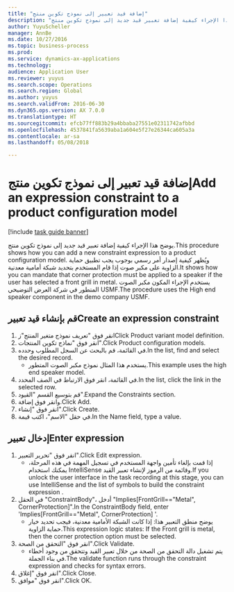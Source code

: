 ```yaml
--- 
title: "إضافة قيد تعبير إلى نموذج تكوين منتج"
description: "يوضح هذا الإجراء كيفية إضافة تعبير قيد جديد إلى نموذج تكوين منتج."
author: YuyuScheller
manager: AnnBe
ms.date: 10/27/2016
ms.topic: business-process
ms.prod: 
ms.service: dynamics-ax-applications
ms.technology: 
audience: Application User
ms.reviewer: yuyus
ms.search.scope: Operations
ms.search.region: Global
ms.author: yuyus
ms.search.validFrom: 2016-06-30
ms.dyn365.ops.version: AX 7.0.0
ms.translationtype: HT
ms.sourcegitcommit: efcb77ff883b29a4bbaba27551e02311742afbbd
ms.openlocfilehash: 4537841fa5639aba1a604e5f27e26344ca605a3a
ms.contentlocale: ar-sa
ms.lasthandoff: 05/08/2018

---
```

# <a name="add-an-expression-constraint-to-a-product-configuration-model"></a><span data-ttu-id="b1ee2-103">إضافة قيد تعبير إلى نموذج تكوين منتج</span><span class="sxs-lookup"><span data-stu-id="b1ee2-103">Add an expression constraint to a product configuration model</span></span>

[!include [task guide banner](../../includes/task-guide-banner.md)]

<span data-ttu-id="b1ee2-104">يوضح هذا الإجراء كيفية إضافة تعبير قيد جديد إلى نموذج تكوين منتج.</span><span class="sxs-lookup"><span data-stu-id="b1ee2-104">This procedure shows how you can add a new constraint expression to a product configuration model.</span></span> <span data-ttu-id="b1ee2-105">ويُظهر كيفية إصدار أمر رسمي بوجوب يجب تطبيق حماية الزاوية على مكبر صوت إذا قام المستخدم بتحديد شبكة أمامية معدنية.</span><span class="sxs-lookup"><span data-stu-id="b1ee2-105">It shows how you can mandate that corner protection must be applied to a speaker if the user has selected a front grill in metal.</span></span> <span data-ttu-id="b1ee2-106">يستخدم الإجراء المكون مكبر الصوت المتطور في شركة العرض التوضيحي USMF.</span><span class="sxs-lookup"><span data-stu-id="b1ee2-106">The procedure uses the High end speaker component in the demo company USMF.</span></span>


## <a name="create-an-expression-constraint"></a><span data-ttu-id="b1ee2-107">قم بإنشاء قيد تعبير</span><span class="sxs-lookup"><span data-stu-id="b1ee2-107">Create an expression constraint</span></span>
1. <span data-ttu-id="b1ee2-108">انقر فوق "تعريف نموذج متغير المنتج"ز</span><span class="sxs-lookup"><span data-stu-id="b1ee2-108">Click Product variant model definition.</span></span>
2. <span data-ttu-id="b1ee2-109">انقر فوق "نماذج تكوين المنتجات".</span><span class="sxs-lookup"><span data-stu-id="b1ee2-109">Click Product configuration models.</span></span>
3. <span data-ttu-id="b1ee2-110">في القائمة، قم بالبحث عن السجل المطلوب وحدده.</span><span class="sxs-lookup"><span data-stu-id="b1ee2-110">In the list, find and select the desired record.</span></span>
    * <span data-ttu-id="b1ee2-111">يستخدم هذا المثال نموذج مكبر الصوت المتطور.</span><span class="sxs-lookup"><span data-stu-id="b1ee2-111">This example uses the high end speaker model.</span></span>  
4. <span data-ttu-id="b1ee2-112">في القائمة، انقر فوق الارتباط في الصف المحدد.</span><span class="sxs-lookup"><span data-stu-id="b1ee2-112">In the list, click the link in the selected row.</span></span>
5. <span data-ttu-id="b1ee2-113">قم بتوسيع القسم "القيود".</span><span class="sxs-lookup"><span data-stu-id="b1ee2-113">Expand the Constraints section.</span></span>
6. <span data-ttu-id="b1ee2-114">وانقر فوق إضافة.</span><span class="sxs-lookup"><span data-stu-id="b1ee2-114">Click Add.</span></span>
7. <span data-ttu-id="b1ee2-115">انقر فوق "إنشاء".</span><span class="sxs-lookup"><span data-stu-id="b1ee2-115">Click Create.</span></span>
8. <span data-ttu-id="b1ee2-116">في حقل "الاسم"، اكتب قيمة.</span><span class="sxs-lookup"><span data-stu-id="b1ee2-116">In the Name field, type a value.</span></span>

## <a name="enter-expression"></a><span data-ttu-id="b1ee2-117">إدخال تعبير</span><span class="sxs-lookup"><span data-stu-id="b1ee2-117">Enter expression</span></span>
1. <span data-ttu-id="b1ee2-118">انقر فوق "تحرير التعبير".</span><span class="sxs-lookup"><span data-stu-id="b1ee2-118">Click Edit expression.</span></span>
    * <span data-ttu-id="b1ee2-119">إذا قمت بإلغاء تأمين واجهة المستخدم في تسجيل المهمة في هذه المرحلة، يمكنك استخدام IntelliSense وقائمة من الرموز لإنشاء تعبير القيد.</span><span class="sxs-lookup"><span data-stu-id="b1ee2-119">If you unlock the user interface in the task recording at this stage, you can use IntelliSense and the list of symbols to build the constraint expression .</span></span>  
2. <span data-ttu-id="b1ee2-120">في الحقل "ConstraintBody"، أدخل "Implies[FrontGrill=="Metal", CornerProtection]".</span><span class="sxs-lookup"><span data-stu-id="b1ee2-120">In the ConstraintBody field, enter 'Implies[FrontGrill=="Metal", CornerProtection] '.</span></span>
    * <span data-ttu-id="b1ee2-121">يوضح منطق التعبير هذا: إذا كانت الشبكة الأمامية معدنية، فيجب تحديد خيار حماية الزاوية.</span><span class="sxs-lookup"><span data-stu-id="b1ee2-121">This expression logic states: If the Front grill is  metal, then the corner protection option must be selected.</span></span>  
3. <span data-ttu-id="b1ee2-122">انقر فوق "التحقق من الصحة‬".</span><span class="sxs-lookup"><span data-stu-id="b1ee2-122">Click Validate.</span></span>
    * <span data-ttu-id="b1ee2-123">يتم تشغيل دالة التحقق من الصحة من خلال تعبير القيد وتتحقق من وجود أخطاء في بناء الجملة.</span><span class="sxs-lookup"><span data-stu-id="b1ee2-123">The validate function runs through the constraint expression and checks for syntax errors.</span></span>  
4. <span data-ttu-id="b1ee2-124">انقر فوق "إغلاق".</span><span class="sxs-lookup"><span data-stu-id="b1ee2-124">Click Close.</span></span>
5. <span data-ttu-id="b1ee2-125">انقر فوق "موافق".</span><span class="sxs-lookup"><span data-stu-id="b1ee2-125">Click OK.</span></span>


